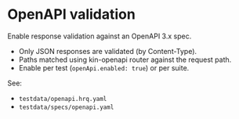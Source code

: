 # OpenAPI validation

Enable response validation against an OpenAPI 3.x spec.

- Only JSON responses are validated (by Content-Type).
- Paths matched using kin-openapi router against the request path.
- Enable per test (`openApi.enabled: true`) or per suite.

See:
- `testdata/openapi.hrq.yaml`
- `testdata/specs/openapi.yaml`
